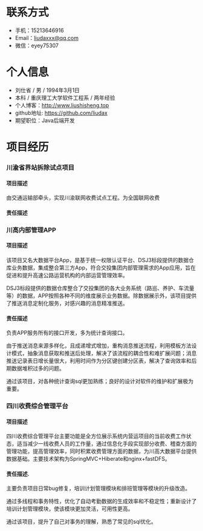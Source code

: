# 联系方式

* 手机：15213646916
* Email：liudaxxx@qq.com
* 微信：eyey75307

# 个人信息

* 刘仕省  /  男  /  1994年3月1日
* 本科  /  重庆理工大学软件工程系  /  两年经验
* 个人博客：http://www.liushisheng.top
* github地址: https://github.com/liudax
* 期望职位：Java后端开发

# 项目经历

### 川渝省界站拆除试点项目

#### 项目描述

由交通运输部牵头，实现川渝联网收费试点工程。为全国联网收费

#### 责任描述



### 川高内部管理APP

#### 项目描述

该项目又名大数据平台App，是基于统一权限认证平台、DSJ3标段提供的数据仓库业务数据，集成整合第三方App，符合交投集团内部管理需求的App应用，旨在促进和提升高速公路运营机构的内部运营管理效率。

DSJ3标段提供的数据仓库整合了交投集团的各大业务系统（路巡、养护、车流量等）的数据，APP按照各种不同的维度展示业务数据。除数据展示外，该项目提供了推送消息定制化服务，对感兴趣的消息精准推送。

#### 责任描述

负责APP服务所有的接口开发，多为统计查询接口。

由于推送消息来源多样化，且成递增式增加，重构消息推送流程，利用模板方法设计模式，抽象消息获取和推送后处理，解决了该流程的耦合性和难扩展问题；消息推送记录表日增长量很大，利用时间作为分区键创建分区表，解决了查询效率和后期数据堆积过多的问题。

通过该项目，对各种统计查询sql更加熟练；良好的设计对软件的维护和扩展极为重要。


### 四川收费综合管理平台

#### 项目描述

四川收费综合管理平台主要功能是全方位展示系统内营运项目的当前收费工作状态，适当减少一线收费人员的工作量，通过信息化手段实现部分收费、稽查方面的管理功能，提高管理效率，同时积累收费管理方面的数据，为川高大数据平台提供数据基础。主要技术架构为SpringMVC+Hiberate和nginx+fastDFS。

#### 责任描述.

主要负责项目日常bug修复，培训计划管理模块和排班管理等模块的升级改造。

通过多线程和事务特性，优化了自动考勤数据的生成效率和不稳定性；重新设计了培训计划管理模块，使该模块更加灵活，可用性更高。

通过该项目，提升了自己对事务的理解，熟悉了常见的sql优化。








